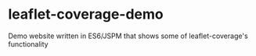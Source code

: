 # leaflet-coverage-demo
Demo website written in ES6/JSPM that shows some of leaflet-coverage's functionality
